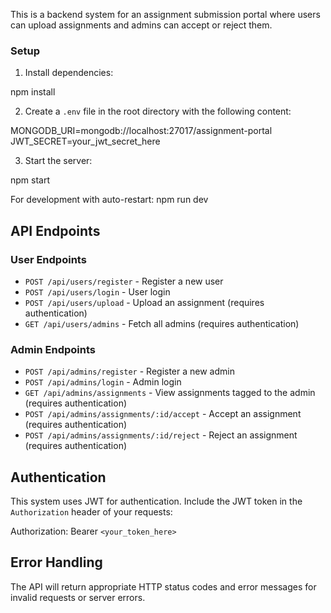 This is a backend system for an assignment submission portal where users can upload assignments and admins can accept or reject them.

### Setup

1. Install dependencies:

npm install

2. Create a `.env` file in the root directory with the following content:

MONGODB_URI=mongodb://localhost:27017/assignment-portal
JWT_SECRET=your_jwt_secret_here

3. Start the server:

npm start

For development with auto-restart:
npm run dev
## API Endpoints

### User Endpoints

- `POST /api/users/register` - Register a new user
- `POST /api/users/login` - User login
- `POST /api/users/upload` - Upload an assignment (requires authentication)
- `GET /api/users/admins` - Fetch all admins (requires authentication)

### Admin Endpoints

- `POST /api/admins/register` - Register a new admin
- `POST /api/admins/login` - Admin login
- `GET /api/admins/assignments` - View assignments tagged to the admin (requires authentication)
- `POST /api/admins/assignments/:id/accept` - Accept an assignment (requires authentication)
- `POST /api/admins/assignments/:id/reject` - Reject an assignment (requires authentication)

## Authentication

This system uses JWT for authentication. Include the JWT token in the `Authorization` header of your requests:

Authorization: Bearer `<your_token_here>`

## Error Handling

The API will return appropriate HTTP status codes and error messages for invalid requests or server errors.